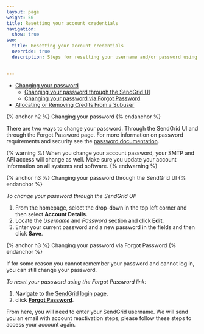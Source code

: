 ```yaml
---
layout: page
weight: 50
title: Resetting your account credentials
navigation:
  show: true
seo:
  title: Resetting your account credentials
  override: true
  description: Steps for resetting your username and/or password using the SendGrid UI

  
---
```


- [Changing your password](#-Changing-your-password)
    - [Changing your password through the SendGrid UI](#-Changing-your-password-through-the-SendGrid-UI)
    - [Changing your password via Forgot Password](#-Changing-your-password-via-Forgot-Password)
- [Allocating or Removing Credits From a Subuser](#-Allocating-or-Removing-Credits-From-a-Subuser)

{% anchor h2 %}
Changing your password
{% endanchor %}

There are two ways to change your password. Through the SendGrid UI and through the Forgot Password page. For more information on password requirements and security see the [password documentation](https://sendgrid.com/docs/Classroom/Basics/Security/password.html). 

{% warning %}
When you change your account password, your SMTP and API access will change as well. Make sure you update your account information on all systems and software.
{% endwarning %}

{% anchor h3 %}
Changing your password through the SendGrid UI
{% endanchor %}

*To change your password through the SendGrid UI:*

1. From the homepage, select the drop-down in the top left corner and then select **Account Details**. 
1. Locate the *Username* and *Password* section and click **Edit**. 
1. Enter your current password and a new password in the fields and then click **Save**.

{% anchor h3 %}
Changing your password via Forgot Password
{% endanchor %}

If for some reason you cannot remember your password and cannot log in, you can still change your password. 

*To reset your password using the Forgot Password link:*
1. Navigate to the [SendGrid login page]({{site.site_url}}/login). 
1. click **[Forgot Password]({{site.site_url}}/user/forgotPassword)**.

From here, you will need to enter your SendGrid username. We will send you an email with account reactivation steps, please follow these steps to access your account again.
